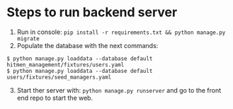 # Steps to run backend server

  1. Run in console: `pip install -r requirements.txt && python manage.py migrate`
  2. Populate the database with the next commands:
    
    $ python manage.py loaddata --database default hitmen_management/fixtures/users.yaml
    $ python manage.py loaddata --database default users/fixtures/seed_managers.yaml
    
  3. Start ther server with: `python manage.py runserver` and go to the front end repo to start the web.

